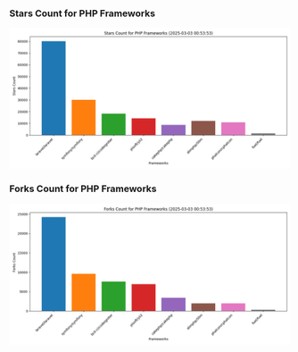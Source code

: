 ### Stars Count for PHP Frameworks

![Stars Chart](./archive/charts/20250303005353_stars_count.png)

### Forks Count for PHP Frameworks

![Forks Chart](./archive/charts/20250303005353_forks_count.png)

